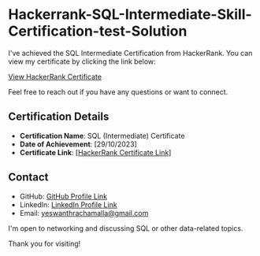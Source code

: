 # Hackerrank-SQL-Intermediate-Skill-Certification-test-Solution

I've achieved the SQL Intermediate Certification from HackerRank. You can view my certificate by clicking the link below:

[View HackerRank Certificate](https://www.hackerrank.com/certificates/604fe7f63c1d)

Feel free to reach out if you have any questions or want to connect.

## Certification Details

- **Certification Name**: SQL (Intermediate) Certificate
- **Date of Achievement**: [29/10/2023]
- **Certificate Link**: [[HackerRank Certificate Link]
](https://www.hackerrank.com/certificates/604fe7f63c1d)


## Contact

- GitHub: [GitHub Profile Link](https://github.com/RachamallaYeswanthReddy/)
- LinkedIn: [LinkedIn Profile Link](https://www.linkedin.com/in/yeswanth-reddy-rachamalla/)
- Email: yeswanthrachamalla@gmail.com

I'm open to networking and discussing SQL or other data-related topics.

Thank you for visiting!

